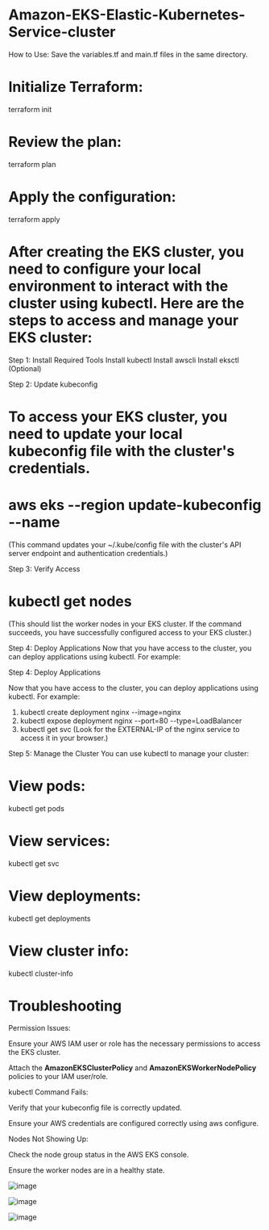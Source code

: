 # Amazon-EKS-Elastic-Kubernetes-Service-cluster

How to Use:
Save the variables.tf and main.tf files in the same directory.

# Initialize Terraform:
terraform init
# Review the plan:
terraform plan
# Apply the configuration:
terraform apply

# After creating the EKS cluster, you need to configure your local environment to interact with the cluster using kubectl. Here are the steps to access and manage your EKS cluster:

Step 1: Install Required Tools
Install kubectl
Install awscli
Install eksctl (Optional)

Step 2: Update kubeconfig
# To access your EKS cluster, you need to update your local kubeconfig file with the cluster's credentials.

# aws eks --region <region> update-kubeconfig --name <cluster-name>

(This command updates your ~/.kube/config file with the cluster's API server endpoint and authentication credentials.)

Step 3: Verify Access

# kubectl get nodes
(This should list the worker nodes in your EKS cluster. If the command succeeds, you have successfully configured access to your EKS cluster.)


Step 4: Deploy Applications
Now that you have access to the cluster, you can deploy applications using kubectl. For example:

Step 4: Deploy Applications

Now that you have access to the cluster, you can deploy applications using kubectl. For example:
  1. kubectl create deployment nginx --image=nginx
  2. kubectl expose deployment nginx --port=80 --type=LoadBalancer
  3. kubectl get svc
    (Look for the EXTERNAL-IP of the nginx service to access it in your browser.)

Step 5: Manage the Cluster
You can use kubectl to manage your cluster:
# View pods:
  kubectl get pods

# View services:
  kubectl get svc

# View deployments:
  kubectl get deployments

# View cluster info:
  kubectl cluster-info

# Troubleshooting
Permission Issues:

Ensure your AWS IAM user or role has the necessary permissions to access the EKS cluster.

Attach the **AmazonEKSClusterPolicy** and **AmazonEKSWorkerNodePolicy** policies to your IAM user/role.

kubectl Command Fails:

Verify that your kubeconfig file is correctly updated.

Ensure your AWS credentials are configured correctly using aws configure.

Nodes Not Showing Up:

Check the node group status in the AWS EKS console.

Ensure the worker nodes are in a healthy state.


![image](https://github.com/user-attachments/assets/5b8a38c5-bd49-4ce2-a3f0-bc4d8c2f04ae)

![image](https://github.com/user-attachments/assets/00d681fa-2c26-4ee3-b994-3cc66bc66882)

![image](https://github.com/user-attachments/assets/153f7d67-ea53-43b4-8425-7ba73ed3cbbc)


